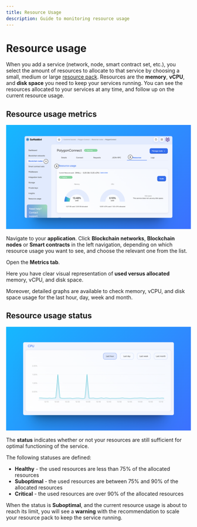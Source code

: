 ```yaml
---
title: Resource Usage
description: Guide to monitoring resource usage
---
```


# Resource usage

When you add a service (network, node, smart contract set, etc.), you select the amount of resources to allocate to that service by choosing a small, medium or large [resource pack](launch-platform/managed-cloud-deployment/3_deployment-plans.md). Resources are the **memory**, **vCPU**, and **disk space** you need to keep your services running. You can see the resources allocated to your services at any time, and follow up on the current resource usage.

## Resource usage metrics

![Resource Usage](../../static/img/using-the-platform/resource-usage.png)

Navigate to your **application**. Click **Blockchain networks**, **Blockchain nodes** or **Smart contracts** in the left navigation, depending on which resource usage you want to see, and choose the relevant one from the list.

Open the **Metrics tab**.

Here you have clear visual representation of **used versus allocated** memory, vCPU, and disk space.

Moreover, detailed graphs are available to check memory, vCPU, and disk space usage for the last hour, day, week and month.

## Resource usage status

![Resource Usage CPU](../../static/img/using-the-platform/resource-usage-cpu.png)

The **status** indicates whether or not your resources are still sufficient for optimal functioning of the service.

The following statuses are defined:

- **Healthy** - the used resources are less than 75% of the allocated resources
- **Suboptimal** - the used resources are between 75% and 90% of the allocated resources
- **Critical** - the used resources are over 90% of the allocated resources

When the status is **Suboptimal**, and the current resource usage is about to reach its limit, you will see a **warning** with the recommendation to scale your resource pack to keep the service running.
